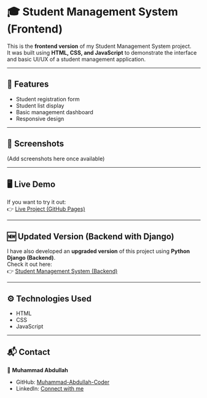 # 🎓 Student Management System (Frontend)

This is the **frontend version** of my Student Management System project.  
It was built using **HTML, CSS, and JavaScript** to demonstrate the interface and basic UI/UX of a student management application.

---

## 🚀 Features
- Student registration form  
- Student list display  
- Basic management dashboard  
- Responsive design  

---

## 📸 Screenshots
(Add screenshots here once available)

---

## 🖥️ Live Demo
If you want to try it out:  
👉 [Live Project (GitHub Pages)](https://muhammad-abdullah-coder.github.io/Student_Management_System_Frontend/)

---

## 🆕 Updated Version (Backend with Django)
I have also developed an **upgraded version** of this project using **Python Django (Backend)**.  
Check it out here:  
👉 [Student Management System (Backend)](https://github.com/Muhammad-Abdullah-Coder/Managment_system)

---

## ⚙️ Technologies Used
- HTML  
- CSS  
- JavaScript  

---

## 📬 Contact
👤 **Muhammad Abdullah**  
- GitHub: [Muhammad-Abdullah-Coder](https://github.com/Muhammad-Abdullah-Coder)  
- LinkedIn: [Connect with me](https://www.linkedin.com/in/muhammad-abdullah-coder)  
